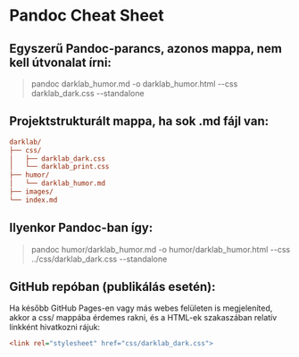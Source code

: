 # Pandoc Cheat Sheet

## Egyszerű Pandoc-parancs, azonos mappa, nem kell útvonalat írni:

> pandoc darklab_humor.md -o darklab_humor.html --css darklab_dark.css --standalone

## Projektstrukturált mappa, ha sok .md fájl van:

```ini
darklab/
├── css/
│   ├── darklab_dark.css
│   └── darklab_print.css
├── humor/
│   └── darklab_humor.md
├── images/
└── index.md
```

## Ilyenkor Pandoc-ban így:

> pandoc humor/darklab_humor.md -o humor/darklab_humor.html --css ../css/darklab_dark.css --standalone

## GitHub repóban (publikálás esetén):

Ha később GitHub Pages-en vagy más webes felületen is megjeleníted, akkor a css/ mappába érdemes rakni, és a HTML-ek <head> szakaszában relatív linkként hivatkozni rájuk:

```ini
<link rel="stylesheet" href="css/darklab_dark.css">
```
